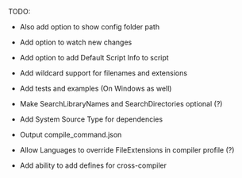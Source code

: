 TODO:
- Also add option to show config folder path

- Add option to watch new changes
- Add option to add Default Script Info to script
- Add wildcard support for filenames and extensions

- Add tests and examples (On Windows as well)
- Make SearchLibraryNames and SearchDirectories optional (?)
- Add System Source Type for dependencies
- Output compile_command.json
- Allow Languages to override FileExtensions in compiler profile (?)
- Add ability to add defines for cross-compiler
